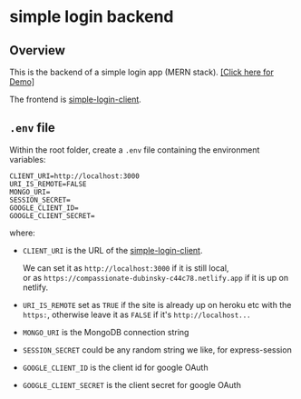 # simple login backend

## Overview

This is the backend of a simple login app (MERN stack).
[[Click here for Demo]](https://compassionate-dubinsky-c44c78.netlify.app)

The frontend is [simple-login-client](https://github.com/iamfranco/simple-login-client).

## `.env` file

Within the root folder, create a `.env` file containing the environment variables:

```
CLIENT_URI=http://localhost:3000
URI_IS_REMOTE=FALSE
MONGO_URI=
SESSION_SECRET=
GOOGLE_CLIENT_ID=
GOOGLE_CLIENT_SECRET=
```

where:

- `CLIENT_URI` is the URL of the [simple-login-client](https://github.com/iamfranco/simple-login-client).

  We can set it as `http://localhost:3000` if it is still local,
  <br>or as `https://compassionate-dubinsky-c44c78.netlify.app` if it is up on netlify.

- `URI_IS_REMOTE` set as `TRUE` if the site is already up on heroku etc with the `https:`, otherwise leave it as `FALSE` if it's `http://localhost...`
- `MONGO_URI` is the MongoDB connection string
- `SESSION_SECRET` could be any random string we like, for express-session
- `GOOGLE_CLIENT_ID` is the client id for google OAuth
- `GOOGLE_CLIENT_SECRET` is the client secret for google OAuth

